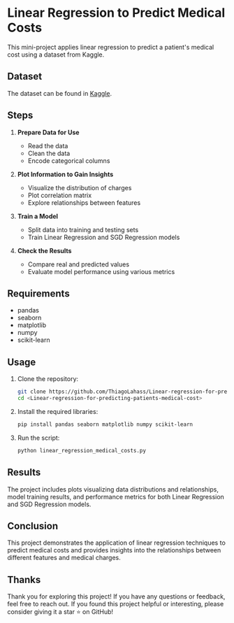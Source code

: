 # Linear Regression to Predict Medical Costs

This mini-project applies linear regression to predict a patient's medical cost using a dataset from Kaggle.

## Dataset

The dataset can be found in [Kaggle](https://www.kaggle.com/code/sudhirnl7/linear-regression-tutorial/data).

## Steps

1. **Prepare Data for Use**
   - Read the data
   - Clean the data
   - Encode categorical columns

2. **Plot Information to Gain Insights**
   - Visualize the distribution of charges
   - Plot correlation matrix
   - Explore relationships between features

3. **Train a Model**
   - Split data into training and testing sets
   - Train Linear Regression and SGD Regression models

4. **Check the Results**
   - Compare real and predicted values
   - Evaluate model performance using various metrics

## Requirements

- pandas
- seaborn
- matplotlib
- numpy
- scikit-learn

## Usage

1. Clone the repository:
   ```bash
   git clone https://github.com/ThiagoLahass/Linear-regression-for-predicting-patients-medical-cost.git
   cd <Linear-regression-for-predicting-patients-medical-cost>
   ```

2. Install the required libraries:
   ```bash
   pip install pandas seaborn matplotlib numpy scikit-learn
   ```

3. Run the script:
   ```bash
   python linear_regression_medical_costs.py
   ```

## Results

The project includes plots visualizing data distributions and relationships, model training results, and performance metrics for both Linear Regression and SGD Regression models.

## Conclusion

This project demonstrates the application of linear regression techniques to predict medical costs and provides insights into the relationships between different features and medical charges.

## Thanks

Thank you for exploring this project! If you have any questions or feedback, feel free to reach out.
If you found this project helpful or interesting, please consider giving it a star ⭐️ on GitHub!
